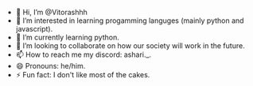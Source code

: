 - 👋 Hi, I’m @Vitorashhh
- 👀 I’m interested in learning progamming languges (mainly python and javascript).
- 🌱 I’m currently learning python.
- 💞️ I’m looking to collaborate on how our society will work in the future.
- 📫 How to reach me my discord: ashari._.
- 😄 Pronouns: he/him.
- ⚡ Fun fact: I don't like most of the cakes.

<!---
Vitorashhh/Vitorashhh is a ✨ special ✨ repository because its `README.md` (this file) appears on your GitHub profile.
You can click the Preview link to take a look at your changes.
--->
